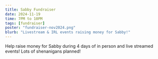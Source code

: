 ```yaml
---
title: Sabby Fundraiser
date: 2024-11-19
time: 7PM to 10PM
tags: [fundraiser]
poster: "fundraiser-nov2024.png"
blurb: "Livestream & IRL events raising money for Sabby!"
---
```

Help raise money for Sabby during 4 days of in person and live streamed events! Lots of shenanigans planned!